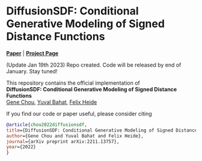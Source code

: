 # DiffusionSDF: Conditional Generative Modeling of Signed Distance Functions

[**Paper**](https://arxiv.org/abs/2211.13757) | [**Project Page**](https://light.princeton.edu/publication/diffusion-sdf/) <br>

(Update Jan 19th 2023) Repo created. Code will be released by end of January. Stay tuned!

This repository contains the official implementation of <br> 
**DiffusionSDF: Conditional Generative Modeling of Signed Distance Functions** <br>
[Gene Chou](https://genechou.com), [Yuval Bahat](https://sites.google.com/view/yuval-bahat/home), [Felix Heide](https://www.cs.princeton.edu/~fheide/) <br>


If you find our code or paper useful, please consider citing
```bibtex
@article{chou2022diffusionsdf,
title={DiffusionSDF: Conditional Generative Modeling of Signed Distance Functions},
author={Gene Chou and Yuval Bahat and Felix Heide},
journal={arXiv preprint arXiv:2211.13757},
year={2022}
}
```
